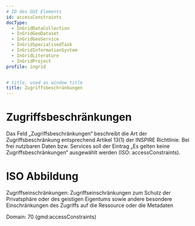 ```yaml
---
# ID des GUI Elements
id: accessConstraints
docType:
  - InGridDataCollection
  - InGridGeoDataset
  - InGridGeoService
  - InGridSpecialisedTask
  - InGridInformationSystem
  - InGridLiterature
  - InGridProject
profile: ingrid


# title, used as window title
title: Zugriffsbeschränkungen
---
```


# Zugriffsbeschränkungen

Das Feld „Zugriffsbeschränkungen“ beschreibt die Art der Zugriffsbeschränkung entsprechend Artikel 13(1) der INSPIRE Richtlinie. Bei frei nutzbaren Daten bzw. Services soll der Eintrag „Es gelten keine Zugriffsbeschränkungen“ ausgewählt werden (ISO: accessConstraints).


# ISO Abbildung

Zugriffseinschränkungen: Zugriffseinschränkungen zum Schutz der Privatsphäre oder des geistigen Eigentums sowie andere besondere Einschränkungen des Zugriffs auf die Ressource oder die Metadaten

Domain: 70 (gmd:accessConstraints)

